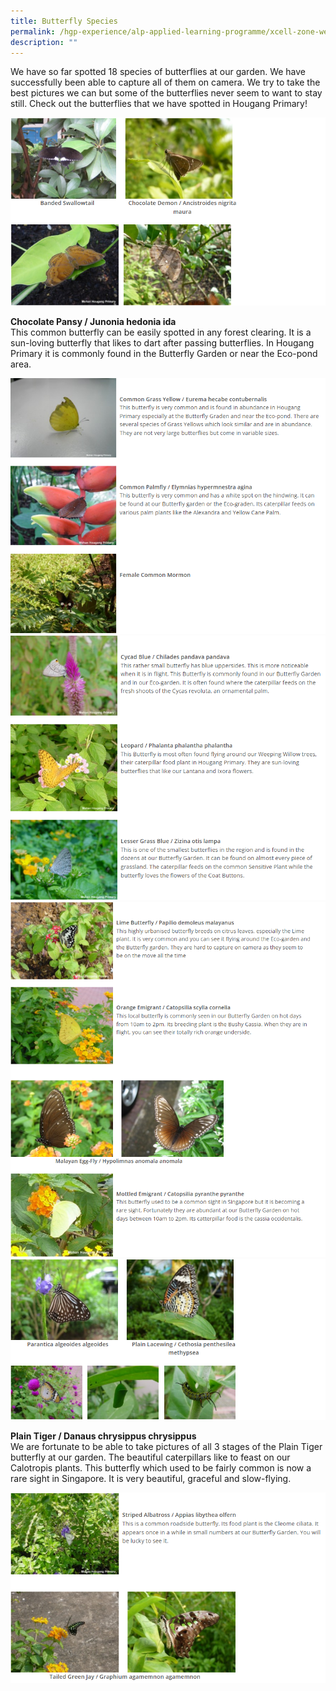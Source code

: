 ```yaml
---
title: Butterfly Species
permalink: /hgp-experience/alp-applied-learning-programme/xcell-zone-website/home/others/butterfly-species/
description: ""
---
```

<p>We have so far spotted 18 species of butterflies at our garden. We have successfully been able to capture all of them on camera. We try to take the best pictures we can but some of the butterflies never seem to want to stay still. Check out the butterflies that we have spotted in Hougang Primary!</p>
<img src="/images/bs1.png">
<p><strong>Chocolate Pansy / Junonia hedonia ida<br /></strong>This common butterfly can be easily spotted in any forest clearing. It is a sun-loving butterfly that likes to dart after passing butterflies. In Hougang Primary it is commonly found in the Butterfly Garden or near the Eco-pond area.</p>
<img src="/images/bs2.png"><br>
<img src="/images/bs3.png"><br>
<img src="/images/bs4.png"><br>
<img src="/images/bs5.png">
<p><strong>Plain Tiger / Danaus chrysippus chrysippus<br /></strong>We are fortunate to be able to take pictures of all 3 stages of the Plain Tiger butterfly at our garden. The beautiful caterpillars like to feast on our Calotropis plants. This butterfly which used to be fairly common is now a rare sight in Singapore. It is very beautiful, graceful and slow-flying.</p>
<img src="/images/bs6.png">